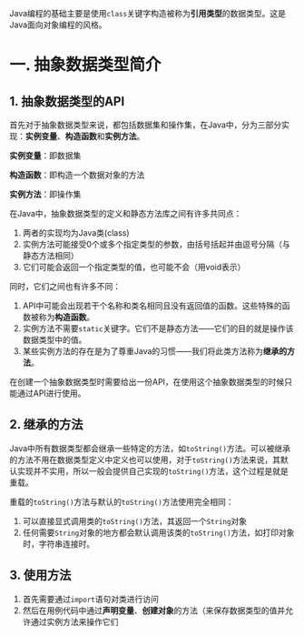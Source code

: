 Java编程的基础主要是使用`class`关键字构造被称为**引用类型**的数据类型。这是Java面向对象编程的风格。

# 一. 抽象数据类型简介

## 1. 抽象数据类型的API

首先对于抽象数据类型来说，都包括数据集和操作集，在Java中，分为三部分实现：**实例变量**、**构造函数**和**实例方法**。

**实例变量**：即数据集

**构造函数**：即构造一个数据对象的方法

**实例方法**：即操作集

在Java中，抽象数据类型的定义和静态方法库之间有许多共同点：

1. 两者的实现均为Java类(class)
2. 实例方法可能接受0个或多个指定类型的参数，由括号括起并由逗号分隔（与静态方法相同）
3. 它们可能会返回一个指定类型的值，也可能不会（用void表示）

同时，它们之间也有许多不同：

1. API中可能会出现若干个名称和类名相同且没有返回值的函数。这些特殊的函数被称为**构造函数**。
2. 实例方法不需要`static`关键字。它们不是静态方法——它们的目的就是操作该数据类型中的值。
3. 某些实例方法的存在是为了尊重Java的习惯——我们将此类方法称为**继承的方法**。

在创建一个抽象数据类型时需要给出一份API，在使用这个抽象数据类型的时候只能通过API进行使用。



## 2. 继承的方法

Java中所有数据类型都会继承一些特定的方法，如`toString()`方法。可以被继承的方法不用在数据类型定义中定义也可以使用，对于`toString()`方法来说，其默认实现并不实用，所以一般会提供自己实现的`toString()`方法，这个过程是就是重载。

重载的`toString()`方法与默认的`toString()`方法使用完全相同：

1. 可以直接显式调用类的`toString()`方法，其返回一个`String`对象
2. 任何需要`String`对象的地方都会默认调用该类的`toString()`方法，如打印对象时，字符串连接时。



## 3. 使用方法

1. 首先需要通过`import`语句对类进行访问
2. 然后在用例代码中通过**声明变量**、**创建对象**的方法（来保存数据类型的值并允许通过实例方法来操作它们

